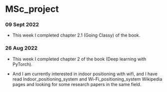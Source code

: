 # MSc_project

### 09 Sept 2022
* This week I completed chapter 2.1 (Going Classy) of the book.

### 26 Aug 2022
* This week I completed chapter 2 of the book (Deep learning with PyTorch).

* And I am currently interested in indoor positioning with wifi, and I have read Indoor_positioning_system and Wi-Fi_positioning_system Wikipedia pages and looking for some research papers in the same field.
